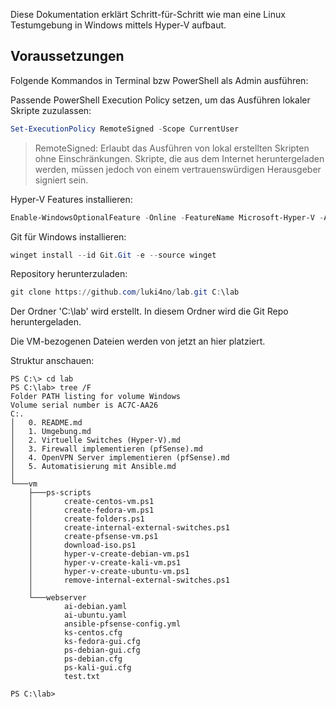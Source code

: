 Diese Dokumentation erklärt Schritt-für-Schritt wie man eine Linux Testumgebung in Windows mittels Hyper-V aufbaut.

## Voraussetzungen

Folgende Kommandos in Terminal bzw PowerShell als Admin ausführen:

Passende PowerShell Execution Policy setzen, um das Ausführen lokaler Skripte zuzulassen:

```powershell
Set-ExecutionPolicy RemoteSigned -Scope CurrentUser
```
> RemoteSigned: Erlaubt das Ausführen von lokal erstellten Skripten ohne Einschränkungen. Skripte, die aus dem Internet heruntergeladen werden, müssen jedoch von einem vertrauenswürdigen Herausgeber signiert sein.

Hyper-V Features installieren:

```powershell
Enable-WindowsOptionalFeature -Online -FeatureName Microsoft-Hyper-V -All
```

Git für Windows installieren:

```powershell
winget install --id Git.Git -e --source winget
```

Repository herunterzuladen:

```powershell
git clone https://github.com/luki4no/lab.git C:\lab
```

Der Ordner 'C:\lab' wird erstellt. In diesem Ordner wird die Git Repo heruntergeladen.

Die VM-bezogenen Dateien werden von jetzt an hier platziert.

Struktur anschauen:

```plaintext
PS C:\> cd lab
PS C:\lab> tree /F
Folder PATH listing for volume Windows
Volume serial number is AC7C-AA26
C:.
│   0. README.md
│   1. Umgebung.md
│   2. Virtuelle Switches (Hyper-V).md
│   3. Firewall implementieren (pfSense).md
│   4. OpenVPN Server implementieren (pfSense).md
│   5. Automatisierung mit Ansible.md
│
└───vm
    ├───ps-scripts
    │       create-centos-vm.ps1
    │       create-fedora-vm.ps1
    │       create-folders.ps1
    │       create-internal-external-switches.ps1
    │       create-pfsense-vm.ps1
    │       download-iso.ps1
    │       hyper-v-create-debian-vm.ps1
    │       hyper-v-create-kali-vm.ps1
    │       hyper-v-create-ubuntu-vm.ps1
    │       remove-internal-external-switches.ps1
    │
    └───webserver
            ai-debian.yaml
            ai-ubuntu.yaml
            ansible-pfsense-config.yml
            ks-centos.cfg
            ks-fedora-gui.cfg
            ps-debian-gui.cfg
            ps-debian.cfg
            ps-kali-gui.cfg
            test.txt

PS C:\lab>
```
